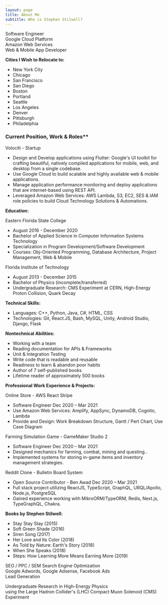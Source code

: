 ```yaml
---
layout: page
title: About Me
subtitle: Who is Stephen Stilwell?
---
```


Software Engineer  
Google Cloud Platform  
Amazon Web Services  
Web & Mobile App Developer  

**Cities I Wish to Relocate to:**  

- New York City
- Chicago
- San Francisco
- San Diego
- Boston
- Portland
- Seattle
- Los Angeles
- Denver
- Pittsburgh
- Philadelphia

### Current Position, Work & Roles**

Volociti - Startup

- Design and Develop applications using Flutter: Google's UI toolkit for crafting beautiful, natively compiled applications for mobile, web, and desktop from a single codebase.
- Use Google Cloud to build scalable and highly available web & mobile applications.
- Manage application performance monitoring and deploy applications that are internet-based using REST API.
- Leveraged Amazon Web Services: AWS Lambda, S3, EC2, SES & IAM role policies to build Cloud Technology Solutions & Automations.

**Education:**

Eastern Florida State College

- August 2016 - December 2020
- Bachelor of Applied Science in Computer Information Systems Technology
- Specialization in Program Development/Software Development  
- Courses: Obj-Oriented Programming, Database Architecture, Project Management, Web & Mobile  

Florida Institute of Technology

- August 2013 - December 2015  
- Bachelor of Physics (incomplete/transferred)  
- Undergraduate Research: CMS Experiment at CERN, High-Energy Proton Collision, Quark Decay  

**Technical Skills:**  

- Languages: C++, Python, Java, C#, HTML, CSS  
- Technologies: Git, React.JS, Bash, MySQL, Unity, Android Studio, Django, Flask  

**Nontechnical Abilities:**  

- Working with a team  
- Reading documentation for APIs & Frameworks  
- Unit & Integration Testing  
- Write code that is readable and reusable  
- Readiness to learn & abandon poor habits  
- Author of 7 self-published books  
- Lifetime reader of approximately 500 books  

**Professional Work Experience & Projects:**  

Online Store - AWS React Stripe

- Software Engineer Dec 2020 – Mar 2021  
- Use Amazon Web Services: Amplify, AppSync, DynamoDB, Cognito, Lambda  
- Provide and Design: Work Breakdown Structure, Gantt / Pert Chart, Use Case Diagram  

Farming Simulation Game - GameMaker Studio 2

- Software Engineer Dec 2020 – Mar 2021  
- Designed mechanics for farming, combat, mining and questing..  
- Implemented systems for storing in-game items and inventory management strategies.  

Reddit Clone - Bulletin Board System

- Open Source Contributor - Ben Awad Dec 2020 – Mar 2021  
- Full stack project utilizing ReactJS, TypeScript, GraphQL, URQL/Apollo, Node.js, PostgreSQL  
- Gained experience working with MikroORM/TypeORM, Redis, Next.js, TypeGraphQL, Chakra.  

**Books by Stephen Stilwell:**

- Stay Stay Stay (2015)  
- Soft Green Shade (2016)  
- Siren Song (2017)  
- Her Love and Its Color (2018)  
- As Told by Nature: Earth's Story (2018)  
- When She Speaks (2018)  
- Steps: How Learning More Means Earning More (2019)  

SEO / PPC / SEM Search Engine Optimization  
Google Adwords, Google Adsense, Facebook Ads  
Lead Generation  

Undergraduate Research in High-Energy Physics  
using the Large Hadron Collider's (LHC) Compact Muon Solenoid (CMS) Experiment  
